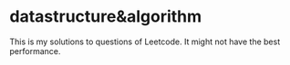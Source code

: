 # datastructure&algorithm

This is my solutions to questions of Leetcode.
It might not have the best performance.
